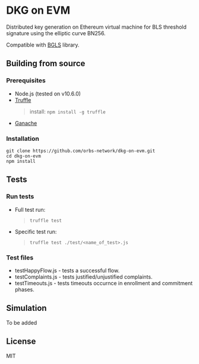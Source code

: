# DKG on EVM
Distributed key generation on Ethereum virtual machine for BLS threshold signature using the elliptic curve BN256.

Compatible with [BGLS](https://github.com/orbs-network/bgls) library.

## Building from source

### Prerequisites
* Node.js (tested on v10.6.0)
* [Truffle](https://truffleframework.com/)
    > install: `npm install -g truffle`
* [Ganache](https://truffleframework.com/ganache)

### Installation
```
git clone https://github.com/orbs-network/dkg-on-evm.git
cd dkg-on-evm
npm install
```

## Tests

### Run tests
* Full test run:
    > `truffle test`
* Specific test run:
    > `truffle test ./test/<name_of_test>.js` 

### Test files
* testHappyFlow.js - tests a successful flow.
* testComplaints.js - tests justified/unjustified complaints.
* testTimeouts.js - tests timeouts occurnce in enrollment and commitment phases.

## Simulation
To be added

## License
MIT